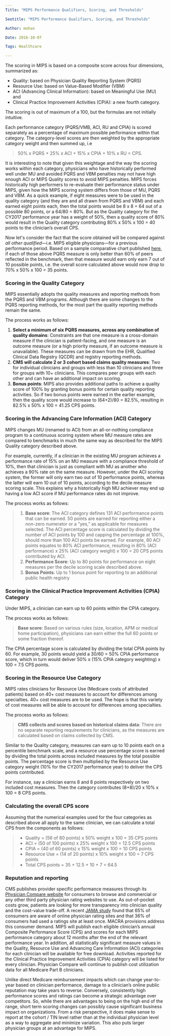 ```yaml
---
Title: "MIPS Performance Qualifiers, Scoring, and Thresholds"

Seotitle: "MIPS Performance Qualifiers, Scoring, and Thresholds"

Author: mohan

Date: 2016-10-07

Tags: Healthcare

---
```



The scoring in MIPS is based on a composite score across four dimensions, summarized as:

- Quality: based on Physician Quality Reporting System (PQRS)
- Resource Use: based on Value-Based Modifier (VBM)
- ACI (Advancing Clinical Information): based on Meaningful Use (MU) and 
- Clinical Practice Improvement Activities (CPIA): a new fourth category. 

The scoring is out of maximum of a 100, but the formulas are not initially intuitive.

Each performance category (PQRS/VMB, ACI, RU and CPIA) is scored separately as a percentage of maximum possible performance within that category. The category-level scores are then weighted by the appropriate category weight and then summed up, i.e

> 50% x PQRS + 25% x ACI + 15% x CPIA + 10% x RU = CPS. 

It is interesting to note that given this weightage and the way the scoring works within each category, physicians who have historically performed well under MU and avoided PQRS and VBM penalties may not have high enough ACI or MIPS Quality scores to avoid MIPS penalties. MIPS forces historically high performers to re-evaluate their performance status under MIPS, given how the MIPS scoring system differs from those of MU, PQRS and VBM. As a quick example, if eight measures were to be used in the quality category (and they are and all drawn from PQRS and VBM) and each earned eight points each, then the total points would be 8 x 8 = 64 out of a possible 80 points, or a 64/80 = 80%. But as the Quality category for the CY2017 performance year has a weight of 50%, then a quality score of 80% would result in the Quality category contributing 80% x 50% x 100 = 40 points to the clinician’s overall CPS.

Now let's consider the fact that the score obtained will be compared against *all other qualified*—i.e. MIPS eligible physicians—for a previous performance period. Based on a sample comparative chart published [here](https://www.federalregister.gov/documents/2016/05/09/2016-10032/medicare-program-merit-based-incentive-payment-system-mips-and-alternative-payment-model-apm#h-78), if each of those above PQRS measure is only better than 60% of peers reflected in the benchmark, then that measure would earn only earn 7 out of 10 possible points, i.e. the overall score calculated above would now drop to 70% x 50% x 100 = 35 points.

### Scoring in the Quality Category

MIPS essentially adopts the quality measures and reporting methods from the PQRS and VBM programs. Although there are some changes to the PQRS reporting methods, for the most part the quality reporting methods remain the same.

The process works as follows:

1. **Select a minimum of six PQRS measures, across any combination of quality domains**: Constraints are that one measure is a cross-domain measure if the clinician is patient-facing, and one measure is an outcome measure (or a high priority measure, if an outcome measure is unavailable). These measures can be drawn from the EHR, Qualified Clinical Data Registry (QCDR) and registry reporting methods. 
2. **CMS will calculate 2 or 3 cohort based claims quality measures**: Two for individual clinicians and groups with less than 10 clinicians and three for groups with 10+ clinicians. This compares peer groups with each other and can have an additional impact on scoring.
3. **Bonus points**: MIPS also provides additional paths to achieve a quality score of 100% by granting bonus points for certain quality reporting activities. So if two bonus points were earned in the earlier example, then the quality score would increase to (64+2)/80 = 82.5%, resulting in 82.5% x 50% x 100 = 41.25 CPS points. 

### Scoring in the Advancing Care Information (ACI) Category

MIPS changes MU (renamed to ACI) from an all-or-nothing compliance program to a continuous scoring system where MU measure rates are compared to benchmarks in much the same way as described for the MIPS Quality category described above.

For example, currently, if a clinician in the existing MU program achieves a performance rate of 15% on an MU measure with a compliance threshold of 10%, then that clinician is just as compliant with MU as another who achieves a 90% rate on the same measure. However, under the ACI scoring system, the former will only earn two out of 10 performance points, whereas the latter will earn 10 out of 10 points, according to the decile measure scoring scale. This explains why a historically high MU achiever may end up having a low ACI score if MU performance rates do not improve.

The process works as follows:

> 1. **Base score**:  The ACI category defines 131 ACI performance points that can be earned. 50 points are earned for reporting either a non-zero numerator or a “yes,” as applicable for measures selected. The ACI percentage score is calculated by dividing the number of ACI points by 100 and capping the percentage at 100%, should more than 100 ACI points be earned. For example, 80 ACI points equates to 80% ACI performance, resulting in 80% (ACI performance) x 25% (ACI category weight) x 100 = 20 CPS points contributed by ACI.
> 2. **Performance Score**: Up to 80 points for performance on eight measures per the decile scoring scale described above.
> 3. **Bonus Points**: Up to 1 bonus point for reporting to an additional public health registry

### Scoring in the Clinical Practice Improvement Activities (CPIA) Category

Under MIPS, a clinician can earn up to 60 points within the CPIA category. 

The process works as follows:

> **Base score**: Based on various rules (size, location, APM or medical home participation), physicians can earn either the full 60 points or some fraction thereof. 

The CPIA percentage score is calculated by dividing the total CPIA points by 60. For example, 30 points would yield a 30/60 = 50% CPIA performance score, which in turn would deliver 50% x (15% CPIA category weighting) x 100 = 7.5 CPS points.

### Scoring in the Resource Use Category

MIPS rates clinicians for Resource Use (Medicare costs of attributed patients) based on 40+ cost measures to account for differences among specialties. 40+ cost measures are to be used. The hope is that this variety of cost measures will be able to account for differences among specialties.

The process works as follows:

> **CMS collects and scores based on historical claims data**: There are no separate reporting requirements for clinicians, as the measures are calculated based on claims collected by CMS.

Similar to the Quality category, measures can earn up to 10 points each on a percentile benchmark scale, and a resource use percentage score is earned by dividing the total points across included measures by the total possible points. The percentage score is then multiplied by the Resource Use category weight (10% for the CY2017 performance year) to deliver the CPS points contributed. 

For instance, say a clinician earns 8 and 8 points respectively on two included cost measures. Then the category contributes (8+8)/20 x 10% x 100 = 8 CPS points. 

### Calculating the overall CPS score

Assuming that the numerical examples used for the four categories as described above all apply to the same clinician, we can calculate a total CPS from the components as follows:

> - Quality = (56 of 80 points) x 50% weight x 100 = 35 CPS points
> - ACI = (50 of 100 points) x 25% weight x 100 = 12.5 CPS points
> - CPIA = (40 of 60 points) x 15% weight x 100 = 10 CPS points
> - Resource Use = (14 of 20 points) x 10% weight x 100 = 7 CPS points
> - Total CPS points = 35 + 12.5 + 10 + 7 = 64.5

### Reputation and reporting

CMS publishes provider specific performance measures through its [Physician Compare website](https://www.medicare.gov/physiciancompare/search.html) for consumers to browse and commercial or any other third party physician rating websites to use. As out-of-pocket costs grow, patients are looking for more transparency into clinician quality and the cost-value trade-off. A recent [JAMA study](http://jama.jamanetwork.com/article.aspx?articleid=1829975) found that 65% of consumers are aware of online physician rating sites and that 36% of consumers had used a ratings site at least once. MACRA provisions address this consumer demand. MIPS will publish each eligible clinician’s annual Composite Performance Score (CPS) and scores for each MIPS performance category about 12 months after the end of the relevant performance year. In addition, all statistically significant measure values in the Quality, Resource Use and Advancing Care Information (ACI) categories for each clinician will be available for free download. Activities reported for the Clinical Practice Improvement Activities (CPIA) category will be listed for every clinician. Physician Compare will continue to publish cost utilization data for all Medicare Part B clinicians.

Unlike direct Medicare reimbursement impacts which can change year-to-year based on clinician performance, damage to a clinician’s online public reputation may take years to reverse. Conversely, consistently high performance scores and ratings can become a strategic advantage over competitors. So, while there are advantages to being on the high end of the range, short term scoring changes can possibly cause significant business impact on organizations. From a risk perspective, it does make sense to report at the cohort / TIN level rather than at the individual physician level as a way to aggregate and minimize variation. This also puts larger physician groups at an advantage for MIPS.